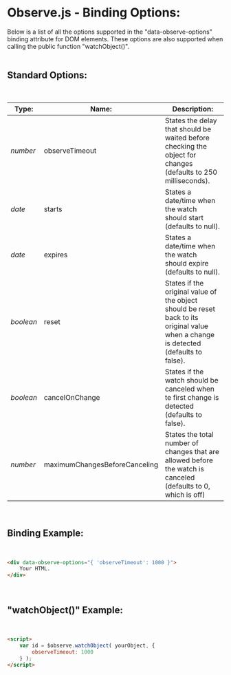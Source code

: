 # Observe.js - Binding Options:

Below is a list of all the options supported in the "data-observe-options" binding attribute for DOM elements.  These options are also supported when calling the public function "watchObject()".
<br>
<br>


## Standard Options:
<br/>

| Type: | Name: | Description: |
| --- | --- | --- |
| *number* | observeTimeout | States the delay that should be waited before checking the object for changes (defaults to 250 milliseconds). |
| *date* | starts | States a date/time when the watch should start (defaults to null). |
| *date* | expires | States a date/time when the watch should expire (defaults to null). |
| *boolean* | reset | States if the original value of the object should be reset back to its original value when a change is detected (defaults to false). |
| *boolean* | cancelOnChange | States if the watch should be canceled when te first change is detected (defaults to false). |
| *number* | maximumChangesBeforeCanceling | States the total number of changes that are allowed before the watch is canceled (defaults to 0, which is off) |
<br/>


## Binding Example:
<br/>

```markdown
<div data-observe-options="{ 'observeTimeout': 1000 }">
    Your HTML.
</div>
```

<br/>


## "watchObject()" Example:
<br/>

```markdown
<script> 
    var id = $observe.watchObject( yourObject, {
        observeTimeout: 1000
    } );
</script>
```